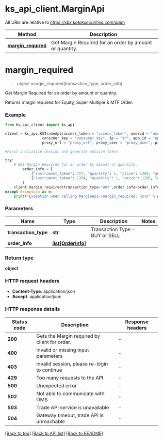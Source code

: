 # ks_api_client.MarginApi

All URIs are relative to *https://sbx.kotaksecurities.com/apim*

Method | Description
------------- | -------------
[**margin_required**](MarginApi.md#margin_required) | Get Margin Required for an order by amount or quantity.


# **margin_required**
> object margin_required(transaction_type, order_info)

Get Margin Required for an order by amount or quantity.

Returns margin required for Equity, Super Multiple & MTF Order.

### Example


```python
from ks_api_client import ks_api

client = ks_api.KSTradeApi(access_token = "access_token", userid = "userid", \
                 consumer_key = "consumer_key", ip = "IP", app_id = "app_id", host = "host",\
                 proxy_url = "proxy_url", proxy_user = "proxy_user", proxy_pass = "proxy_pass")

#First initialize session and generate session token

try:
    # Get Margin Required for an order by amount or quantity.
        order_info = [
            {"instrument_token": 727, "quantity": 1, "price": 1300, "amount": 0, "trigger_price": 1190},
            {"instrument_token": 1374, "quantity": 1, "price": 1200, "amount": 0, "trigger_price": 1150}
        ]
    client.margin_required(transaction_type="BUY",order_info=order_info)
except Exception as e:
    print("Exception when calling MarginApi->margin_required: %s\n" % e)
```

### Parameters

Name | Type | Description  | Notes
------------- | ------------- | ------------- | -------------
**transaction_type** | **str** | Transaction Type - BUY or SELL | 
**order_info** | [**list[OrderInfo]**](OrderInfo.md) |  | 

### Return type

**object**


### HTTP request headers

 - **Content-Type**: application/json
 - **Accept**: application/json

### HTTP response details
| Status code | Description | Response headers |
|-------------|-------------|------------------|
**200** | Gets the Margin required by client for order. |  -  |
**400** | Invalid or missing input parameters |  -  |
**403** | Invalid session, please re-login to continue |  -  |
**429** | Too many requests to the API |  -  |
**500** | Unexpected error |  -  |
**502** | Not able to communicate with OMS |  -  |
**503** | Trade API service is unavailable |  -  |
**504** | Gateway timeout, trade API is unreachable |  -  |

[[Back to top]](#) [[Back to API list]](../README.md#documentation-for-api-endpoints) [[Back to README]](../README.md)


